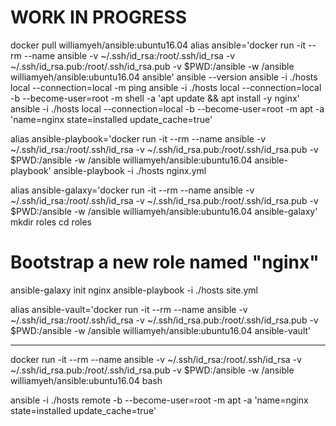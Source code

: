 # WORK IN PROGRESS

docker pull williamyeh/ansible:ubuntu16.04
alias ansible='docker run -it --rm --name ansible -v ~/.ssh/id_rsa:/root/.ssh/id_rsa -v ~/.ssh/id_rsa.pub:/root/.ssh/id_rsa.pub -v $PWD:/ansible -w /ansible williamyeh/ansible:ubuntu16.04 ansible'
ansible --version
ansible -i ./hosts local --connection=local -m ping
ansible -i ./hosts local --connection=local -b --become-user=root -m shell -a 'apt update && apt install -y nginx'
ansible -i ./hosts local --connection=local -b --become-user=root -m apt -a 'name=nginx state=installed update_cache=true'

alias ansible-playbook='docker run -it --rm --name ansible -v ~/.ssh/id_rsa:/root/.ssh/id_rsa -v ~/.ssh/id_rsa.pub:/root/.ssh/id_rsa.pub -v $PWD:/ansible -w /ansible williamyeh/ansible:ubuntu16.04 ansible-playbook'
ansible-playbook -i ./hosts nginx.yml

alias ansible-galaxy='docker run -it --rm --name ansible -v ~/.ssh/id_rsa:/root/.ssh/id_rsa -v ~/.ssh/id_rsa.pub:/root/.ssh/id_rsa.pub -v $PWD:/ansible -w /ansible williamyeh/ansible:ubuntu16.04 ansible-galaxy'
mkdir roles
cd roles
# Bootstrap a new role named "nginx"
ansible-galaxy init nginx
ansible-playbook -i ./hosts site.yml

alias ansible-vault='docker run -it --rm --name ansible -v ~/.ssh/id_rsa:/root/.ssh/id_rsa -v ~/.ssh/id_rsa.pub:/root/.ssh/id_rsa.pub -v $PWD:/ansible -w /ansible williamyeh/ansible:ubuntu16.04 ansible-vault'












---------------------------------------------------------------------------------------------------------------------------------------------------------------


docker run -it --rm --name ansible -v ~/.ssh/id_rsa:/root/.ssh/id_rsa -v ~/.ssh/id_rsa.pub:/root/.ssh/id_rsa.pub -v $PWD:/ansible -w /ansible williamyeh/ansible:ubuntu16.04 bash




ansible -i ./hosts remote -b --become-user=root -m apt -a 'name=nginx state=installed update_cache=true'
